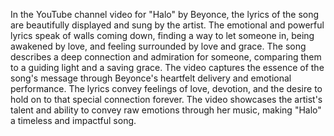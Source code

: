 In the YouTube channel video for "Halo" by Beyonce, the lyrics of the song are beautifully displayed and sung by the artist. The emotional and powerful lyrics speak of walls coming down, finding a way to let someone in, being awakened by love, and feeling surrounded by love and grace. The song describes a deep connection and admiration for someone, comparing them to a guiding light and a saving grace. The video captures the essence of the song's message through Beyonce's heartfelt delivery and emotional performance. The lyrics convey feelings of love, devotion, and the desire to hold on to that special connection forever. The video showcases the artist's talent and ability to convey raw emotions through her music, making "Halo" a timeless and impactful song.